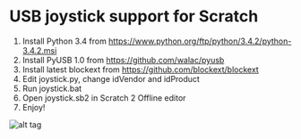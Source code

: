 USB joystick support for Scratch
======================================

1. Install Python 3.4 from https://www.python.org/ftp/python/3.4.2/python-3.4.2.msi
2. Install PyUSB 1.0 from https://github.com/walac/pyusb
3. Install latest blockext from https://github.com/blockext/blockext
4. Edit joystick.py, change idVendor and idProduct
5. Run joystick.bat
6. Open joystick.sb2 in Scratch 2 Offline editor
7. Enjoy!

![alt tag](http://i.imgur.com/WShXplV.jpg)
